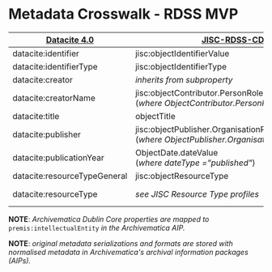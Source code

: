 
# Metadata Crosswalk - RDSS MVP

| [Datacite 4.0](https://schema.datacite.org/meta/kernel-4.0/doc/DataCite-MetadataKernel_v4.0.pdf)  | [JISC-RDSS-CDM](https://github.com/JiscRDSS/rdss-canonical-data-model/blob/master/Data-Model/Diagrams/alpha-model/logical-model.png) [v.19-06-2017](https://github.com/JiscRDSS/rdss-canonical-data-model/commit/263dfd40d007e7884bdade56ecde83e6d1bd335d) | [Archivematica 1.6](https://www.archivematica.org/en/docs/archivematica-1.6/user-manual/transfer/import-metadata/#import-metadata)
| ------------- | ------------- | ------------- |
| datacite:identifier | jisc:objectIdentifierValue  | archivematica:dc.identifier |
| datacite:identifierType   | jisc:objectIdentifierType | *defaults to DOI* |
| datacite:creator | *inherits from subproperty*  |  *inherits from subproperty* |
| datacite:creatorName   | jisc:objectContributor.PersonRole.Person.personGivenName <br />(*where ObjectContributor.PersonRole.person = "creator"*) | archivematica:dc.contributor |
| datacite:title | objectTitle | archivematica:dc.title |
| datacite:publisher | jisc:objectPublisher.OrganisationRole.Organisation.organisationName <br />(*where ObjectPublisher.OrganisationRole.organisation = "publisher"*) | archivematica:dc.publisher |
| datacite:publicationYear   | ObjectDate.dateValue <br />(*where dateType ="published"*) | archivematica:dcterms.issued |
| datacite:resourceTypeGeneral | jisc:objectResourceType | archivematica:dc.type |
| datacite:resourceType | *see JISC Resource Type profiles* | *as per JISC Resource Type profiles* |

**NOTE**: *Archivematica Dublin Core properties are mapped to* `premis:intellectualEntity` *in the Archivematica AIP.*

**NOTE**: *original metadata serializations and formats are stored with normalised metadata in Archivematica's archival information packages (AIPs).*
